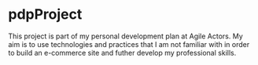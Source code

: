# pdpProject

This project is part of my personal development plan at Agile Actors. My aim is to use technologies and practices that I am not familiar with in order to build an e-commerce site and futher develop my professional skills.
